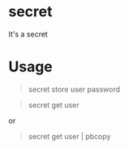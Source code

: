 # secret
It's a secret

# Usage
>secret store user password

>secret get user

or

>secret get user | pbcopy
